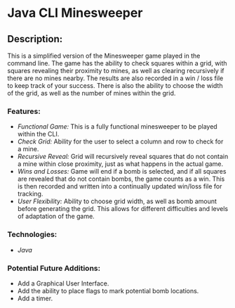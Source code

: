 # Java CLI Minesweeper

## Description:

This is a simplified version of the Minesweeper game played in the command line. The game has the ability to check squares within a grid, with squares revealing their proximity to mines, as well as clearing recursively if there are no mines nearby. The results are also recorded in a win / loss file to keep track of your success. There is also the ability to choose the width of the grid, as well as the number of mines within the grid. 

### Features:

- *Functional Game:* This is a fully functional minesweeper to be played within the CLI.
- *Check Grid:* Ability for the user to select a column and row to check for a mine.
- *Recursive Reveal:* Grid will recursively reveal squares that do not contain a mine within close proximity, just as what happens in the actual game.
- *Wins and Losses:* Game will end if a bomb is selected, and if all squares are revealed that do not contain bombs, the game counts as a win. This is then recorded and written into a continually updated win/loss file for tracking. 
- *User Flexibility:* Ability to choose grid width, as well as bomb amount before generating the grid. This allows for different difficulties and levels of adaptation of the game. 

### Technologies:
- *Java*

### Potential Future Additions: 
- Add a Graphical User Interface.
- Add the ability to place flags to mark potential bomb locations. 
- Add a timer.

